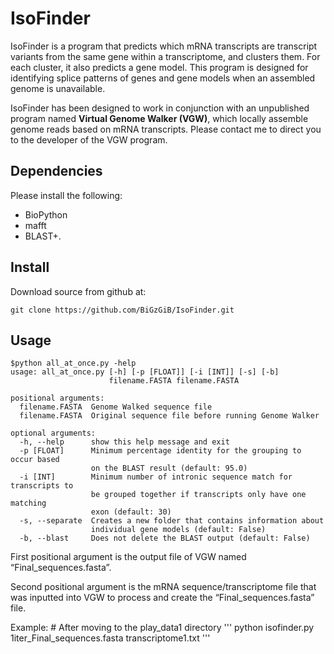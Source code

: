 # IsoFinder
IsoFinder is a program that predicts which mRNA transcripts are transcript variants from the same gene within a transcriptome, and clusters them. For each cluster, it also predicts a gene model. This program is designed for identifying splice patterns of genes and gene models when an assembled genome is unavailable.


IsoFinder has been designed to work in conjunction with an unpublished program named **Virtual Genome Walker (VGW)**, which locally assemble genome reads based on mRNA transcripts. Please contact me to direct you to the developer of the VGW program.


## Dependencies 
Please install the following:
- BioPython
- mafft
- BLAST+.


## Install
Download source from github at:

	git clone https://github.com/BiGzGiB/IsoFinder.git


## Usage

```
$python all_at_once.py -help
usage: all_at_once.py [-h] [-p [FLOAT]] [-i [INT]] [-s] [-b]
                      filename.FASTA filename.FASTA

positional arguments:
  filename.FASTA  Genome Walked sequence file
  filename.FASTA  Original sequence file before running Genome Walker

optional arguments:
  -h, --help      show this help message and exit
  -p [FLOAT]      Minimum percentage identity for the grouping to occur based
                  on the BLAST result (default: 95.0)
  -i [INT]        Minimum number of intronic sequence match for transcripts to
                  be grouped together if transcripts only have one matching
                  exon (default: 30)
  -s, --separate  Creates a new folder that contains information about
                  individual gene models (default: False)
  -b, --blast     Does not delete the BLAST output (default: False)
```

First positional argument is the output file of VGW named “Final_sequences.fasta”.

Second positional argument is the mRNA sequence/transcriptome file that was inputted into VGW to process and create the “Final_sequences.fasta” file.


Example:
\# After moving to the play_data1 directory
'''
python isofinder.py 1iter_Final_sequences.fasta transcriptome1.txt
'''

